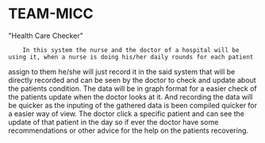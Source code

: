 # TEAM-MICC

"Health Care Checker"

        
        In this system the nurse and the doctor of a hospital will be using it, when a nurse is doing his/her daily rounds for each patient
assign to them he/she will just record  it in the said  system that will  be  directly recorded and can be seen by the doctor  to check and 
update about the patients condition. The data will be in graph format  for a easier check of  the patients update when the doctor  looks at
it. And recording the data will be quicker as the inputing of the gathered data is been compiled quicker for a easier way of view.
The doctor click a specific patient and can see the update of that patient in the day so if ever the doctor have some recommendations or
other advice for the help on the patients recovering.
